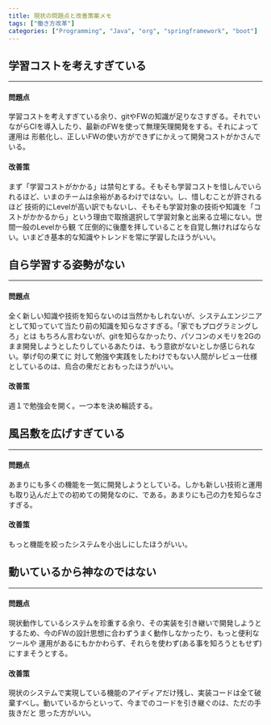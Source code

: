 ```yaml
---
title: 現状の問題点と改善策案メモ
tags: ["働き方改革"]
categories: ["Programming", "Java", "org", "springframework", "boot"]
---
```


## 学習コストを考えすぎている
***
#### 問題点
学習コストを考えすぎている余り、gitやFWの知識が足りなさすぎる。それでいながらCIを導入したり、最新のFWを使って無理矢理開発をする。それによって運用は
形骸化し、正しいFWの使い方ができずにかえって開発コストがかさんでいる。

#### 改善策
まず「学習コストがかかる」は禁句とする。そもそも学習コストを惜しんでいられるほど、いまのチームは余裕があるわけではない。し、惜しむことが許されるほど
技術的にLevelが高い訳でもないし、そもそも学習対象の技術や知識を「コストがかかるから」という理由で取捨選択して学習対象と出来る立場にない。世間一般のLevelから観
て圧倒的に後塵を拝していることを自覚し無ければならない。いまどき基本的な知識やトレンドを常に学習したほうがいい。

## 自ら学習する姿勢がない
***
#### 問題点
全く新しい知識や技術を知らないのは当然かもしれないが、システムエンジニアとして知っていて当たり前の知識を知らなさすぎる。「家でもプログラミングしろ」とは
もちろん言わないが、gitを知らなかったり、パソコンのメモリを2Gのまま開発しようとしたりしているあたりは、もう意欲がないとしか感じられない。挙げ句の果てに
対して勉強や実践をしたわけでもない人間がレビュー仕様としているのは、烏合の衆だとおもったほうがいい。

#### 改善策
週１で勉強会を開く。一つ本を決め輪読する。

## 風呂敷を広げすぎている
***
#### 問題点
あまりにも多くの機能を一気に開発しようとしている。しかも新しい技術と運用も取り込んだ上での初めての開発なのに、である。あまりにも己の力を知らなさすぎる。

#### 改善策
もっと機能を絞ったシステムを小出しにしたほうがいい。

## 動いているから神なのではない
***
#### 問題点
現状動作しているシステムを珍重する余り、その実装を引き継いで開発しようとするため、今のFWの設計思想に合わずうまく動作しなかったり、もっと便利なツールや
運用があるにもかかわらず、それらを使わず(ある事を知ろうともせず)にすまそうとする。

#### 改善策
現状のシステムで実現している機能のアイディアだけ残し、実装コードは全て破棄すべし。動いているからといって、今までのコードを引き継ぐのは、ただの手抜きだと
思った方がいい。
